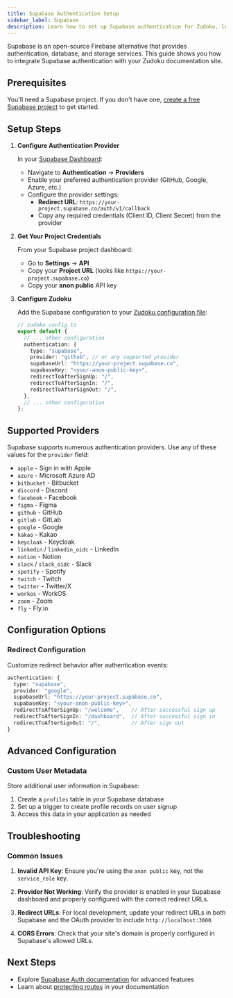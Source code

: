 ```yaml
---
title: Supabase Authentication Setup
sidebar_label: Supabase
description: Learn how to set up Supabase authentication for Zudoku, leveraging Supabase's built-in auth providers for secure documentation access.
---
```


Supabase is an open-source Firebase alternative that provides authentication, database, and storage services. This guide shows you how to integrate Supabase authentication with your Zudoku documentation site.

## Prerequisites

You'll need a Supabase project. If you don't have one, [create a free Supabase project](https://supabase.com/dashboard) to get started.

## Setup Steps

<Stepper>

1. **Configure Authentication Provider**

   In your [Supabase Dashboard](https://supabase.com/dashboard):
   - Navigate to **Authentication** → **Providers**
   - Enable your preferred authentication provider (GitHub, Google, Azure, etc.)
   - Configure the provider settings:
     - **Redirect URL**: `https://your-project.supabase.co/auth/v1/callback`
     - Copy any required credentials (Client ID, Client Secret) from the provider

2. **Get Your Project Credentials**

   From your Supabase project dashboard:
   - Go to **Settings** → **API**
   - Copy your **Project URL** (looks like `https://your-project.supabase.co`)
   - Copy your **anon public** API key

3. **Configure Zudoku**

   Add the Supabase configuration to your [Zudoku configuration file](./overview.md):

   ```typescript
   // zudoku.config.ts
   export default {
     // ... other configuration
     authentication: {
       type: "supabase",
       provider: "github", // or any supported provider
       supabaseUrl: "https://your-project.supabase.co",
       supabaseKey: "<your-anon-public-key>",
       redirectToAfterSignUp: "/",
       redirectToAfterSignIn: "/",
       redirectToAfterSignOut: "/",
     },
     // ... other configuration
   };
   ```

</Stepper>

## Supported Providers

Supabase supports numerous authentication providers. Use any of these values for the `provider` field:

- `apple` - Sign in with Apple
- `azure` - Microsoft Azure AD
- `bitbucket` - Bitbucket
- `discord` - Discord
- `facebook` - Facebook
- `figma` - Figma
- `github` - GitHub
- `gitlab` - GitLab
- `google` - Google
- `kakao` - Kakao
- `keycloak` - Keycloak
- `linkedin` / `linkedin_oidc` - LinkedIn
- `notion` - Notion
- `slack` / `slack_oidc` - Slack
- `spotify` - Spotify
- `twitch` - Twitch
- `twitter` - Twitter/X
- `workos` - WorkOS
- `zoom` - Zoom
- `fly` - Fly.io

## Configuration Options

### Redirect Configuration

Customize redirect behavior after authentication events:

```typescript
authentication: {
  type: "supabase",
  provider: "google",
  supabaseUrl: "https://your-project.supabase.co",
  supabaseKey: "<your-anon-public-key>",
  redirectToAfterSignUp: "/welcome",    // After successful sign up
  redirectToAfterSignIn: "/dashboard",  // After successful sign in
  redirectToAfterSignOut: "/",          // After sign out
}
```

## Advanced Configuration

### Custom User Metadata

Store additional user information in Supabase:

1. Create a `profiles` table in your Supabase database
2. Set up a trigger to create profile records on user signup
3. Access this data in your application as needed

## Troubleshooting

### Common Issues

1. **Invalid API Key**: Ensure you're using the `anon public` key, not the `service_role` key.

2. **Provider Not Working**: Verify the provider is enabled in your Supabase dashboard and properly configured with the correct redirect URLs.

3. **Redirect URLs**: For local development, update your redirect URLs in both Supabase and the OAuth provider to include `http://localhost:3000`.

4. **CORS Errors**: Check that your site's domain is properly configured in Supabase's allowed URLs.

## Next Steps

- Explore [Supabase Auth documentation](https://supabase.com/docs/guides/auth) for advanced features
- Learn about [protecting routes](./authentication.md#protected-routes) in your documentation
